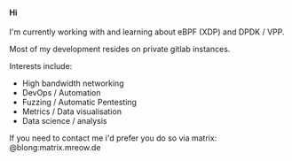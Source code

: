 #### Hi

I'm currently working with and learning about eBPF (XDP) and DPDK / VPP.

Most of my development resides on private gitlab instances.

Interests include:
 * High bandwidth networking
 * DevOps / Automation
 * Fuzzing / Automatic Pentesting
 * Metrics / Data visualisation
 * Data science / analysis

If you need to contact me i'd prefer you do so via matrix: @blong:matrix.mreow.de

